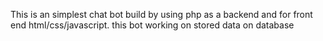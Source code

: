 This is an simplest chat bot build by using php as a backend and for front end html/css/javascript. this bot working on stored data on database
